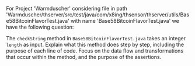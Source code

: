 For Project 'Warmduscher' considering file in path 'Warmduscher/thserver/src/test/java/com/x8ing/thsensor/thserver/utils/Base58BitcoinFlavorTest.java' with name 'Base58BitcoinFlavorTest.java' we have the following question: 

The `checkString` method in `Base58BitcoinFlavorTest.java` takes an integer `length` as input. Explain what this method does step by step, including the purpose of each line of code. Focus on the data flow and transformations that occur within the method, and the purpose of the assertions.